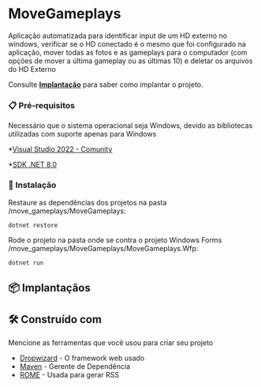 # MoveGameplays

Aplicação automatizada para identificar input de um HD externo no windows, verificar se o HD conectado é o mesmo que foi configurado na aplicação, mover todas as fotos e as gameplays para o computador (com opções de mover a última gameplay ou as últimas 10) e deletar os arquivos do HD Externo


Consulte **[Implantação](#-implanta%C3%A7%C3%A3o)** para saber como implantar o projeto.

### 📋 Pré-requisitos

Necessário que o sistema operacional seja Windows, devido as bibliotecas utilizadas com suporte apenas para Windows

*[Visual Studio 2022 - Comunity](https://visualstudio.microsoft.com/pt-br/vs/community/)

*[SDK .NET 8.0](https://dotnet.microsoft.com/pt-br/download/dotnet/8.0)


### 🔧 Instalação

Restaure as dependências dos projetos na pasta /move_gameplays/MoveGameplays:

```
dotnet restore
```

Rode o projeto na pasta onde se contra o projeto Windows Forms /move_gameplays/MoveGameplays/MoveGameplays.Wfp:

```
dotnet run
```

## 📦 Implantaçãos



## 🛠️ Construído com

Mencione as ferramentas que você usou para criar seu projeto

* [Dropwizard](http://www.dropwizard.io/1.0.2/docs/) - O framework web usado
* [Maven](https://maven.apache.org/) - Gerente de Dependência
* [ROME](https://rometools.github.io/rome/) - Usada para gerar RSS